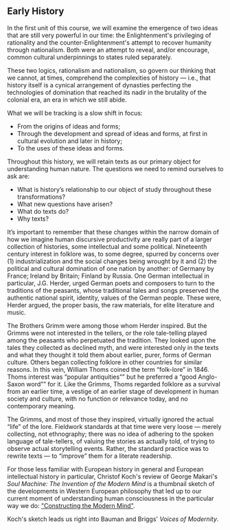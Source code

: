 ## Early History

In the first unit of this course, we will examine the emergence of two ideas that are still very powerful in our time: the Enlightenment's privileging of rationality and the counter-Enlightenment's attempt to recover humanity through nationalism. Both were an attempt to reveal, and/or encourage, common cultural underpinnings to states ruled separately.

These two logics, rationalism and nationalism, so govern our thinking that we cannot, at times, comprehend the complexities of history — i.e., that history itself is a cynical arrangement of dynasties perfecting the technologies of domination that reached its nadir in the brutality of the colonial era, an era in which we still abide.

What we will be tracking is a slow shift in focus:

* From the origins of ideas and forms; 
* Through the development and spread of ideas and forms, at first in cultural evolution and later in history;
* To the uses of these ideas and forms.

Throughout this history, we will retain texts as our primary object for understanding human nature. The questions we need to remind ourselves to ask are:

* What is history’s relationship to our object of study throughout these transformations?
* What new questions have arisen?
* What do texts do?
* Why texts?

It’s important to remember that these changes within the narrow domain of how we imagine human discursive productivity are really part of a larger collection of histories, some intellectual and some political. Nineteenth century interest in folklore was, to some degree, spurred by concerns over (1) industrialization and the social changes being wrought by it and (2) the political and cultural domination of one nation by another: of Germany by France; Ireland by Britain; Finland by Russia. One German intellectual in particular, J.G. Herder, urged German poets and composers to turn to the traditions of the peasants, whose traditional tales and songs preserved the authentic national spirit, identity, values of the German people. These were, Herder argued, the proper basis, the raw materials, for elite literature and music.

The Brothers Grimm were among those whom Herder inspired. But the Grimms were not interested in the tellers, or the role tale-telling played among the peasants who perpetuated the tradition. They looked upon the tales they collected as declined myth, and were interested only in the texts and what they thought it told them about earlier, purer, forms of German culture. Others began collecting folklore in other countries for similar reasons. In this vein, William Thoms coined the term “folk-lore” in 1846. Thoms interest was “popular antiquities”” but he preferred a “good Anglo-Saxon word”” for it. Like the Grimms, Thoms regarded folklore as a survival from an earlier time, a vestige of an earlier stage of development in human society and culture, with no function or relevance today, and no contemporary meaning.

The Grimms, and most of those they inspired, virtually ignored the actual “life” of the lore. Fieldwork standards at that time were very loose — merely collecting, not ethnography; there was no idea of adhering to the spoken language of tale-tellers, of valuing the stories as actually told, of trying to observe actual storytelling events. Rather, the standard practice was to rewrite texts — to “improve” them for a literate readership.

For those less familiar with European history in general and European intellectual history in particular, Christof Koch's review of George Makari's _Soul Machine: The Invention of the Modern Mind_ is a thumbnail sketch of the developments in Western European philosophy that led up to our current moment of understanding human consciousness in the particular way we do: ["Constructing the Modern Mind"](https://www.scientificamerican.com/article/constructing-the-modern-mind/). 

Koch's sketch leads us right into Bauman and Briggs' _Voices of Modernity_.
